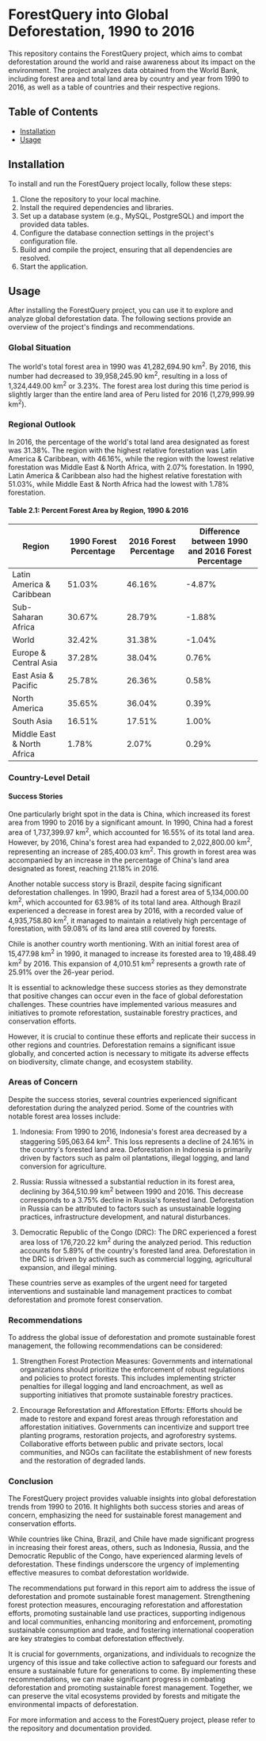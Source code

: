 # ForestQuery into Global Deforestation, 1990 to 2016

This repository contains the ForestQuery project, which aims to combat deforestation around the world and raise awareness about its impact on the environment. The project analyzes data obtained from the World Bank, including forest area and total land area by country and year from 1990 to 2016, as well as a table of countries and their respective regions.

## Table of Contents
- [Installation](#installation)
- [Usage](#usage)

## Installation
To install and run the ForestQuery project locally, follow these steps:
1. Clone the repository to your local machine.
2. Install the required dependencies and libraries.
3. Set up a database system (e.g., MySQL, PostgreSQL) and import the provided data tables.
4. Configure the database connection settings in the project's configuration file.
5. Build and compile the project, ensuring that all dependencies are resolved.
6. Start the application.

## Usage
After installing the ForestQuery project, you can use it to explore and analyze global deforestation data. The following sections provide an overview of the project's findings and recommendations.

### Global Situation
The world's total forest area in 1990 was 41,282,694.90 km<sup>2</sup>. By 2016, this number had decreased to 39,958,245.90 km<sup>2</sup>, resulting in a loss of 1,324,449.00 km<sup>2</sup> or 3.23%. The forest area lost during this time period is slightly larger than the entire land area of Peru listed for 2016 (1,279,999.99 km<sup>2</sup>).

### Regional Outlook
In 2016, the percentage of the world's total land area designated as forest was 31.38%. The region with the highest relative forestation was Latin America & Caribbean, with 46.16%, while the region with the lowest relative forestation was Middle East & North Africa, with 2.07% forestation. In 1990, Latin America & Caribbean also had the highest relative forestation with 51.03%, while Middle East & North Africa had the lowest with 1.78% forestation.

#### Table 2.1: Percent Forest Area by Region, 1990 & 2016
| Region              | 1990 Forest Percentage | 2016 Forest Percentage | Difference between 1990 and 2016 Forest Percentage |
|---------------------|-----------------------|-----------------------|--------------------------------------------------|
| Latin America & Caribbean   | 51.03%                | 46.16%                | -4.87%                                           |
| Sub-Saharan Africa         | 30.67%                | 28.79%                | -1.88%                                           |
| World               | 32.42%                | 31.38%                | -1.04%                                           |
| Europe & Central Asia  | 37.28%                | 38.04%                | 0.76%                                            |
| East Asia & Pacific    | 25.78%                | 26.36%                | 0.58%                                            |
| North America         | 35.65%                | 36.04%                | 0.39%                                            |
| South Asia            | 16.51%                | 17.51%                | 1.00%                                            |
| Middle East & North Africa  | 1.78%                 | 2.07%                 | 0.29%                                            |

### Country-Level Detail
#### Success Stories
One particularly bright spot in the data is China, which increased its forest area from 1990 to 2016 by a significant amount. In 1990, China had a forest area of 1,737,399.97 km<sup>2</sup>, which accounted for 16.55% of its total land area. However, by 2016, China's forest area had expanded to 2,022,800.00 km<sup>2</sup>, representing an increase of 285,400.03 km<sup>2</sup>. This growth in forest area was accompanied by an increase in the percentage of China's land area designated as forest, reaching 21.18% in 2016.

Another notable success story is Brazil, despite facing significant deforestation challenges. In 1990, Brazil had a forest area of 5,134,000.00 km<sup>2</sup>, which accounted for 63.98% of its total land area. Although Brazil experienced a decrease in forest area by 2016, with a recorded value of 4,935,758.80 km<sup>2</sup>, it managed to maintain a relatively high percentage of forestation, with 59.08% of its land area still covered by forests.

Chile is another country worth mentioning. With an initial forest area of 15,477.98 km<sup>2</sup> in 1990, it managed to increase its forested area to 19,488.49 km<sup>2</sup> by 2016. This expansion of 4,010.51 km<sup>2</sup> represents a growth rate of 25.91% over the 26-year period.

It is essential to acknowledge these success stories as they demonstrate that positive changes can occur even in the face of global deforestation challenges. These countries have implemented various measures and initiatives to promote reforestation, sustainable forestry practices, and conservation efforts.

However, it is crucial to continue these efforts and replicate their success in other regions and countries. Deforestation remains a significant issue globally, and concerted action is necessary to mitigate its adverse effects on biodiversity, climate change, and ecosystem stability.

### Areas of Concern
Despite the success stories, several countries experienced significant deforestation during the analyzed period. Some of the countries with notable forest area losses include:

1. Indonesia: From 1990 to 2016, Indonesia's forest area decreased by a staggering 595,063.64 km<sup>2</sup>. This loss represents a decline of 24.16% in the country's forested land area. Deforestation in Indonesia is primarily driven by factors such as palm oil plantations, illegal logging, and land conversion for agriculture.

2. Russia: Russia witnessed a substantial reduction in its forest area, declining by 364,510.99 km<sup>2</sup> between 1990 and 2016. This decrease corresponds to a 3.75% decline in Russia's forested land. Deforestation in Russia can be attributed to factors such as unsustainable logging practices, infrastructure development, and natural disturbances.

3. Democratic Republic of the Congo (DRC): The DRC experienced a forest area loss of 176,720.22 km<sup>2</sup> during the analyzed period. This reduction accounts for 5.89% of the country's forested land area. Deforestation in the DRC is driven by activities such as commercial logging, agricultural expansion, and illegal mining.

These countries serve as examples of the urgent need for targeted interventions and sustainable land management practices to combat deforestation and promote forest conservation.



### Recommendations
To address the global issue of deforestation and promote sustainable forest management, the following recommendations can be considered:

1. Strengthen Forest Protection Measures: Governments and international organizations should prioritize the enforcement of robust regulations and policies to protect forests. This includes implementing stricter penalties for illegal logging and land encroachment, as well as supporting initiatives that promote sustainable forestry practices.

2. Encourage Reforestation and Afforestation Efforts: Efforts should be made to restore and expand forest areas through reforestation and afforestation initiatives. Governments can incentivize and support tree planting programs, restoration projects, and agroforestry systems. Collaborative efforts between public and private sectors, local communities, and NGOs can facilitate the establishment of new forests and the restoration of degraded lands.

### Conclusion

The ForestQuery project provides valuable insights into global deforestation trends from 1990 to 2016. It highlights both success stories and areas of concern, emphasizing the need for sustainable forest management and conservation efforts.

While countries like China, Brazil, and Chile have made significant progress in increasing their forest areas, others, such as Indonesia, Russia, and the Democratic Republic of the Congo, have experienced alarming levels of deforestation. These findings underscore the urgency of implementing effective measures to combat deforestation worldwide.

The recommendations put forward in this report aim to address the issue of deforestation and promote sustainable forest management. Strengthening forest protection measures, encouraging reforestation and afforestation efforts, promoting sustainable land use practices, supporting indigenous and local communities, enhancing monitoring and enforcement, promoting sustainable consumption and trade, and fostering international cooperation are key strategies to combat deforestation effectively.

It is crucial for governments, organizations, and individuals to recognize the urgency of this issue and take collective action to safeguard our forests and ensure a sustainable future for generations to come. By implementing these recommendations, we can make significant progress in combating deforestation and promoting sustainable forest management. Together, we can preserve the vital ecosystems provided by forests and mitigate the environmental impacts of deforestation.

For more information and access to the ForestQuery project, please refer to the repository and documentation provided.
